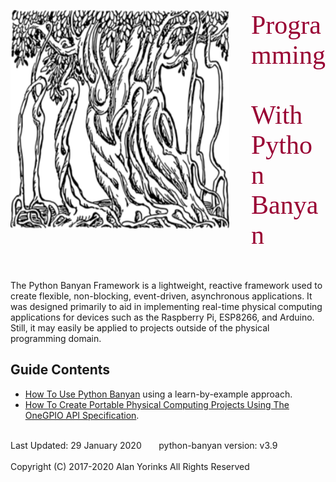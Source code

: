 <img src="images/BanyanTree.png" alt="BanyanTree" align=bottom style="float:left;margin-right:35px;
width:350px;height:350px;">

<span style="text-align:center; color:#990033; font-family:times, serif; font-size:3em"> 
  Programming
  </span>
  
  <span style="text-align:center; color:#990033; font-family:times, serif; font-size:3em"> 
   &nbsp;&nbsp; &nbsp;&nbsp; With
  </span>

<span style="text-align:center; color:#990033; font-family:times, serif; font-size:3em"> 
  Python Banyan
  </span>

<br>
<br>
<p align="left"></p>
<br>
<span style="font-family:font-family:times, serif; font-size:1.0em;">The Python Banyan Framework is a lightweight,
 reactive framework used to create flexible, non-blocking, event-driven,
 asynchronous applications. It was designed primarily to aid in implementing 
 real-time physical computing applications for 
 devices such as the Raspberry Pi, ESP8266,  and Arduino. Still, it may easily be applied to 
 projects outside of the physical programming domain. </span>

## Guide Contents

* [How To Use Python Banyan](users_guide.md) using a learn-by-example approach.
* [How To Create Portable Physical Computing Projects Using The OneGPIO API Specification](gpio_intro.md).
 
 
<br>
Last Updated: 29 January 2020 &nbsp; &nbsp; &nbsp; python-banyan version: v3.9
<br>
<br>
Copyright (C) 2017-2020 Alan Yorinks All Rights Reserved


